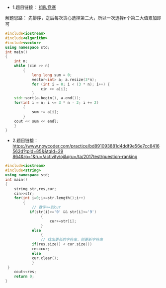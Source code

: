 - 1.题目链接：  [组队竞赛](https://www.nowcoder.com/questionTerminal/6736cc3ffd1444a4a0057dee89be789b?orderByHotValue=1&page=1&onlyReference=false)

解题思路：
    先排序，之后每次贪心选择第二大，所以一次选择n个第二大值累加即可
```cpp
#include<iostream>
#include<algorithm>
#include<vector>
using namespace std;
int main()
{
    int n;
    while (cin >> n)
        {
            long long sum = 0;
            vector<int> a; a.resize(3*n);
            for (int i = 0; i < (3 * n); i++) {
                cin >> a[i];
            }
    std::sort(a.begin(), a.end());
    for(int i = n; i <= 3 * n - 2; i += 2)
        {
            sum += a[i];
        }
    cout << sum << endl;
    }
}
```

- 2.题目链接：[https://www.nowcoder.com/practice/bd891093881d4ddf9e56e7cc8416562d?tpId=85&&tqId=29
864&rp=1&ru=/activity/oj&qru=/ta/2017test/question-ranking](字符串中找出连续最长的数字串)

```cpp
#include<iostream>
#include<string>
using namespace std;
int main()
{
    string str,res,cur;
    cin>>str;
    for(int i=0;i<=str.length();i++)
        {
            // 数字+=到cur
           if(str[i]>='0' && str[i]<='9')
                {
                    cur+=str[i];
                }
            else
                {
                // 找出更长的字符串，则更新字符串
            if(res.size() < cur.size())
            res=cur;
            else
            cur.clear();
            }
 }
    cout<<res;
    return 0;
}
```